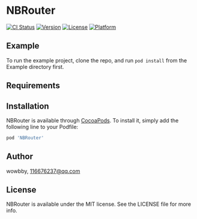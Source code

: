 # NBRouter

[![CI Status](https://img.shields.io/travis/wowbby/NBRouter.svg?style=flat)](https://travis-ci.org/wowbby/NBRouter)
[![Version](https://img.shields.io/cocoapods/v/NBRouter.svg?style=flat)](https://cocoapods.org/pods/NBRouter)
[![License](https://img.shields.io/cocoapods/l/NBRouter.svg?style=flat)](https://cocoapods.org/pods/NBRouter)
[![Platform](https://img.shields.io/cocoapods/p/NBRouter.svg?style=flat)](https://cocoapods.org/pods/NBRouter)

## Example

To run the example project, clone the repo, and run `pod install` from the Example directory first.

## Requirements

## Installation

NBRouter is available through [CocoaPods](https://cocoapods.org). To install
it, simply add the following line to your Podfile:

```ruby
pod 'NBRouter'
```

## Author

wowbby, 116676237@qq.com

## License

NBRouter is available under the MIT license. See the LICENSE file for more info.
